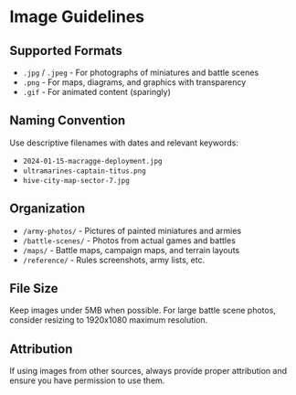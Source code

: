 # Image Guidelines

## Supported Formats
- `.jpg` / `.jpeg` - For photographs of miniatures and battle scenes
- `.png` - For maps, diagrams, and graphics with transparency
- `.gif` - For animated content (sparingly)

## Naming Convention
Use descriptive filenames with dates and relevant keywords:
- `2024-01-15-macragge-deployment.jpg`
- `ultramarines-captain-titus.png`
- `hive-city-map-sector-7.jpg`

## Organization
- `/army-photos/` - Pictures of painted miniatures and armies
- `/battle-scenes/` - Photos from actual games and battles
- `/maps/` - Battle maps, campaign maps, and terrain layouts
- `/reference/` - Rules screenshots, army lists, etc.

## File Size
Keep images under 5MB when possible. For large battle scene photos, consider resizing to 1920x1080 maximum resolution.

## Attribution
If using images from other sources, always provide proper attribution and ensure you have permission to use them.